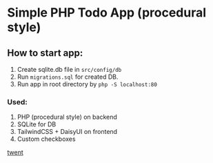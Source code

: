 # Simple PHP Todo App (procedural style)

## How to start app:
1. Create sqlite.db file in `src/config/db`
2. Run `migrations.sql` for created DB.
3. Run app in root directory by `php -S localhost:80`

### Used:
1. PHP (procedural style) on backend
2. SQLite for DB
3. TailwindCSS + DaisyUI on frontend
4. Custom checkboxes

[twent](https://github.com/twent)